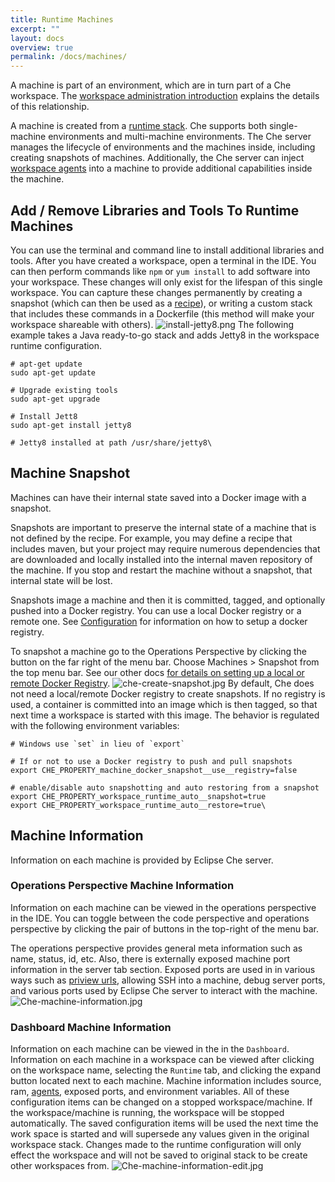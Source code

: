 ```yaml
---
title: Runtime Machines
excerpt: ""
layout: docs
overview: true
permalink: /docs/machines/
---
```

A machine is part of an environment, which are in turn part of a Che workspace. The [workspace administration introduction](https://eclipse-che.readme.io/docs/workspace-admin-intro) explains the details of this relationship.

A machine is created from a [runtime stack](doc:stacks). Che supports both single-machine environments and multi-machine environments. The Che server manages the lifecycle of environments and the machines inside, including creating snapshots of machines.  Additionally, the Che server can inject [workspace agents](doc:workspace-agents) into a machine to provide additional capabilities inside the machine.

## Add / Remove Libraries and Tools To Runtime Machines
You can use the terminal and command line to install additional libraries and tools. After you have created a workspace, open a terminal in the IDE.  You can then perform commands like `npm` or `yum install` to add software into your workspace.  These changes will only exist for the lifespan of this single workspace. You can capture these changes permanently by creating a snapshot (which can then be used as a [recipe](https://eclipse-che.readme.io/docs/recipes)), or writing a custom stack that includes these commands in a Dockerfile (this method will make your workspace shareable with others).
![install-jetty8.png](images/install-jetty8.png)
The following example takes a Java ready-to-go stack and adds Jetty8 in the workspace runtime configuration.
```shell  
# apt-get update
sudo apt-get update

# Upgrade existing tools
sudo apt-get upgrade

# Install Jett8
sudo apt-get install jetty8

# Jetty8 installed at path /usr/share/jetty8\
```
## Machine Snapshot
Machines can have their internal state saved into a Docker image with a snapshot.

Snapshots are important to preserve the internal state of a machine that is not defined by the recipe. For example, you may define a recipe that includes maven, but your project may require numerous dependencies that are downloaded and locally installed into the internal maven repository of the machine. If you stop and restart the machine without a snapshot, that internal state will be lost.

Snapshots image a machine and then it is committed, tagged, and optionally pushed into a Docker registry. You can use a local Docker registry or a remote one. See [Configuration](https://eclipse-che.readme.io/docs/configuration#section-workspace-snapshots) for information on how to setup a docker registry.

To snapshot a machine go to the Operations Perspective by clicking the button on the far right of the menu bar. Choose Machines > Snapshot from the top menu bar. See our other docs [for details on setting up a local or remote Docker Registry](https://eclipse-che.readme.io/docs/configuration#section-workspace-snapshots).
![che-create-snapshot.jpg](images/che-create-snapshot.jpg)
By default, Che does not need a local/remote Docker registry to create snapshots. If no registry is used, a container is committed into an image which is then tagged, so that next time a workspace is started with this image. The behavior is regulated with the following environment variables:
```shell  
# Windows use `set` in lieu of `export`

# If or not to use a Docker registry to push and pull snapshots
export CHE_PROPERTY_machine_docker_snapshot__use__registry=false

# enable/disable auto snapshotting and auto restoring from a snapshot
export CHE_PROPERTY_workspace_runtime_auto__snapshot=true
export CHE_PROPERTY_workspace_runtime_auto__restore=true\
```
## Machine Information
Information on each machine is provided by Eclipse Che server.

### Operations Perspective Machine Information
Information on each machine can be viewed in the operations perspective in the IDE. You can toggle between the code perspective and operations perspective by clicking the pair of buttons in the top-right of the menu bar.

The operations perspective provides general meta information such as name, status, id, etc. Also, there is externally exposed machine port information in the server tab section. Exposed ports are used in in various ways such as [priview urls](https://eclipse-che.readme.io/docs/run#section-preview-url), allowing SSH into a machine, debug server ports, and various ports used by Eclipse Che server to interact with the machine.
![Che-machine-information.jpg](images/Che-machine-information.jpg)
### Dashboard Machine Information

Information on each machine can be viewed in the in the `Dashboard`. Information on each machine in a workspace can be viewed after clicking on the workspace name, selecting the `Runtime` tab, and clicking the expand button located next to each machine. Machine information includes source, ram, [agents](doc:workspace-agents), exposed ports, and environment variables. All of these configuration items can be changed on a stopped workspace/machine. If the workspace/machine is running, the workspace will be stopped automatically. The saved configuration items will be used the next time the work space is started and will supersede any values given in the original workspace stack. Changes made to the runtime configuration will only effect the workspace and will not be saved to original stack to be create other workspaces from.
![Che-machine-information-edit.jpg](images/Che-machine-information-edit.jpg)
